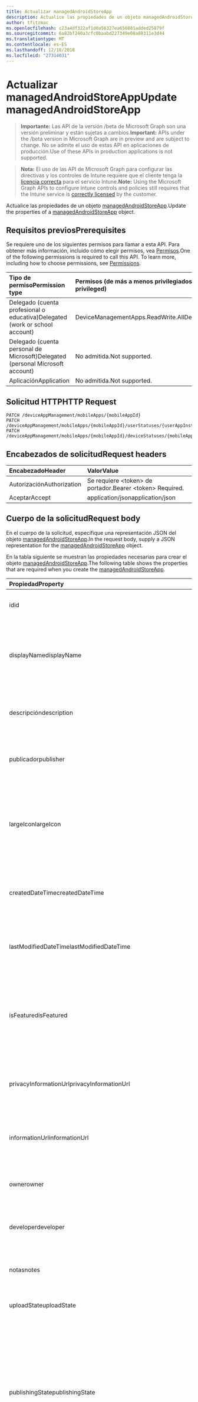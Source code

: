 ```yaml
---
title: Actualizar managedAndroidStoreApp
description: Actualice las propiedades de un objeto managedAndroidStoreApp.
author: tfitzmac
ms.openlocfilehash: c23a4df322af1d0a56327ea656081added25879f
ms.sourcegitcommit: 6a82bf240a3cfc0baabd227349e08a08311e3d44
ms.translationtype: MT
ms.contentlocale: es-ES
ms.lasthandoff: 12/18/2018
ms.locfileid: "27314031"
---
```

# <a name="update-managedandroidstoreapp"></a><span data-ttu-id="fb57d-103">Actualizar managedAndroidStoreApp</span><span class="sxs-lookup"><span data-stu-id="fb57d-103">Update managedAndroidStoreApp</span></span>

> <span data-ttu-id="fb57d-104">**Importante:** Las API de la versión /beta de Microsoft Graph son una versión preliminar y están sujetas a cambios.</span><span class="sxs-lookup"><span data-stu-id="fb57d-104">**Important:** APIs under the /beta version in Microsoft Graph are in preview and are subject to change.</span></span> <span data-ttu-id="fb57d-105">No se admite el uso de estas API en aplicaciones de producción.</span><span class="sxs-lookup"><span data-stu-id="fb57d-105">Use of these APIs in production applications is not supported.</span></span>

> <span data-ttu-id="fb57d-106">**Nota:** El uso de las API de Microsoft Graph para configurar las directivas y los controles de Intune requiere que el cliente tenga la [licencia correcta](https://go.microsoft.com/fwlink/?linkid=839381) para el servicio Intune.</span><span class="sxs-lookup"><span data-stu-id="fb57d-106">**Note:** Using the Microsoft Graph APIs to configure Intune controls and policies still requires that the Intune service is [correctly licensed](https://go.microsoft.com/fwlink/?linkid=839381) by the customer.</span></span>

<span data-ttu-id="fb57d-107">Actualice las propiedades de un objeto [managedAndroidStoreApp](../resources/intune-apps-managedandroidstoreapp.md).</span><span class="sxs-lookup"><span data-stu-id="fb57d-107">Update the properties of a [managedAndroidStoreApp](../resources/intune-apps-managedandroidstoreapp.md) object.</span></span>
## <a name="prerequisites"></a><span data-ttu-id="fb57d-108">Requisitos previos</span><span class="sxs-lookup"><span data-stu-id="fb57d-108">Prerequisites</span></span>
<span data-ttu-id="fb57d-p102">Se requiere uno de los siguientes permisos para llamar a esta API. Para obtener más información, incluido cómo elegir permisos, vea [Permisos](/graph/permissions-reference).</span><span class="sxs-lookup"><span data-stu-id="fb57d-p102">One of the following permissions is required to call this API. To learn more, including how to choose permissions, see [Permissions](/graph/permissions-reference).</span></span>

|<span data-ttu-id="fb57d-111">Tipo de permiso</span><span class="sxs-lookup"><span data-stu-id="fb57d-111">Permission type</span></span>|<span data-ttu-id="fb57d-112">Permisos (de más a menos privilegiados)</span><span class="sxs-lookup"><span data-stu-id="fb57d-112">Permissions (from most to least privileged)</span></span>|
|:---|:---|
|<span data-ttu-id="fb57d-113">Delegado (cuenta profesional o educativa)</span><span class="sxs-lookup"><span data-stu-id="fb57d-113">Delegated (work or school account)</span></span>|<span data-ttu-id="fb57d-114">DeviceManagementApps.ReadWrite.All</span><span class="sxs-lookup"><span data-stu-id="fb57d-114">DeviceManagementApps.ReadWrite.All</span></span>|
|<span data-ttu-id="fb57d-115">Delegado (cuenta personal de Microsoft)</span><span class="sxs-lookup"><span data-stu-id="fb57d-115">Delegated (personal Microsoft account)</span></span>|<span data-ttu-id="fb57d-116">No admitida.</span><span class="sxs-lookup"><span data-stu-id="fb57d-116">Not supported.</span></span>|
|<span data-ttu-id="fb57d-117">Aplicación</span><span class="sxs-lookup"><span data-stu-id="fb57d-117">Application</span></span>|<span data-ttu-id="fb57d-118">No admitida.</span><span class="sxs-lookup"><span data-stu-id="fb57d-118">Not supported.</span></span>|

## <a name="http-request"></a><span data-ttu-id="fb57d-119">Solicitud HTTP</span><span class="sxs-lookup"><span data-stu-id="fb57d-119">HTTP Request</span></span>
<!-- {
  "blockType": "ignored"
}
-->
``` http
PATCH /deviceAppManagement/mobileApps/{mobileAppId}
PATCH /deviceAppManagement/mobileApps/{mobileAppId}/userStatuses/{userAppInstallStatusId}/app
PATCH /deviceAppManagement/mobileApps/{mobileAppId}/deviceStatuses/{mobileAppInstallStatusId}/app
```

## <a name="request-headers"></a><span data-ttu-id="fb57d-120">Encabezados de solicitud</span><span class="sxs-lookup"><span data-stu-id="fb57d-120">Request headers</span></span>
|<span data-ttu-id="fb57d-121">Encabezado</span><span class="sxs-lookup"><span data-stu-id="fb57d-121">Header</span></span>|<span data-ttu-id="fb57d-122">Valor</span><span class="sxs-lookup"><span data-stu-id="fb57d-122">Value</span></span>|
|:---|:---|
|<span data-ttu-id="fb57d-123">Autorización</span><span class="sxs-lookup"><span data-stu-id="fb57d-123">Authorization</span></span>|<span data-ttu-id="fb57d-124">Se requiere &lt;token&gt; de portador.</span><span class="sxs-lookup"><span data-stu-id="fb57d-124">Bearer &lt;token&gt; Required.</span></span>|
|<span data-ttu-id="fb57d-125">Aceptar</span><span class="sxs-lookup"><span data-stu-id="fb57d-125">Accept</span></span>|<span data-ttu-id="fb57d-126">application/json</span><span class="sxs-lookup"><span data-stu-id="fb57d-126">application/json</span></span>|

## <a name="request-body"></a><span data-ttu-id="fb57d-127">Cuerpo de la solicitud</span><span class="sxs-lookup"><span data-stu-id="fb57d-127">Request body</span></span>
<span data-ttu-id="fb57d-128">En el cuerpo de la solicitud, especifique una representación JSON del objeto [managedAndroidStoreApp](../resources/intune-apps-managedandroidstoreapp.md).</span><span class="sxs-lookup"><span data-stu-id="fb57d-128">In the request body, supply a JSON representation for the [managedAndroidStoreApp](../resources/intune-apps-managedandroidstoreapp.md) object.</span></span>

<span data-ttu-id="fb57d-129">En la tabla siguiente se muestran las propiedades necesarias para crear el objeto [managedAndroidStoreApp](../resources/intune-apps-managedandroidstoreapp.md).</span><span class="sxs-lookup"><span data-stu-id="fb57d-129">The following table shows the properties that are required when you create the [managedAndroidStoreApp](../resources/intune-apps-managedandroidstoreapp.md).</span></span>

|<span data-ttu-id="fb57d-130">Propiedad</span><span class="sxs-lookup"><span data-stu-id="fb57d-130">Property</span></span>|<span data-ttu-id="fb57d-131">Tipo</span><span class="sxs-lookup"><span data-stu-id="fb57d-131">Type</span></span>|<span data-ttu-id="fb57d-132">Descripción</span><span class="sxs-lookup"><span data-stu-id="fb57d-132">Description</span></span>|
|:---|:---|:---|
|<span data-ttu-id="fb57d-133">id</span><span class="sxs-lookup"><span data-stu-id="fb57d-133">id</span></span>|<span data-ttu-id="fb57d-134">String</span><span class="sxs-lookup"><span data-stu-id="fb57d-134">String</span></span>|<span data-ttu-id="fb57d-135">Clave de la entidad.</span><span class="sxs-lookup"><span data-stu-id="fb57d-135">Key of the entity.</span></span> <span data-ttu-id="fb57d-136">Heredado de [mobileApp](../resources/intune-apps-mobileapp.md).</span><span class="sxs-lookup"><span data-stu-id="fb57d-136">Inherited from [mobileApp](../resources/intune-apps-mobileapp.md)</span></span>|
|<span data-ttu-id="fb57d-137">displayName</span><span class="sxs-lookup"><span data-stu-id="fb57d-137">displayName</span></span>|<span data-ttu-id="fb57d-138">String</span><span class="sxs-lookup"><span data-stu-id="fb57d-138">String</span></span>|<span data-ttu-id="fb57d-139">Título de la aplicación importado o proporcionado por el administrador.</span><span class="sxs-lookup"><span data-stu-id="fb57d-139">The admin provided or imported title of the app.</span></span> <span data-ttu-id="fb57d-140">Heredado de [mobileApp](../resources/intune-apps-mobileapp.md).</span><span class="sxs-lookup"><span data-stu-id="fb57d-140">Inherited from [mobileApp](../resources/intune-apps-mobileapp.md)</span></span>|
|<span data-ttu-id="fb57d-141">descripción</span><span class="sxs-lookup"><span data-stu-id="fb57d-141">description</span></span>|<span data-ttu-id="fb57d-142">String</span><span class="sxs-lookup"><span data-stu-id="fb57d-142">String</span></span>|<span data-ttu-id="fb57d-143">Descripción de la aplicación.</span><span class="sxs-lookup"><span data-stu-id="fb57d-143">The description of the app.</span></span> <span data-ttu-id="fb57d-144">Heredado de [mobileApp](../resources/intune-apps-mobileapp.md).</span><span class="sxs-lookup"><span data-stu-id="fb57d-144">Inherited from [mobileApp](../resources/intune-apps-mobileapp.md)</span></span>|
|<span data-ttu-id="fb57d-145">publicador</span><span class="sxs-lookup"><span data-stu-id="fb57d-145">publisher</span></span>|<span data-ttu-id="fb57d-146">String</span><span class="sxs-lookup"><span data-stu-id="fb57d-146">String</span></span>|<span data-ttu-id="fb57d-147">Publicador de la aplicación.</span><span class="sxs-lookup"><span data-stu-id="fb57d-147">The publisher of the app.</span></span> <span data-ttu-id="fb57d-148">Heredado de [mobileApp](../resources/intune-apps-mobileapp.md).</span><span class="sxs-lookup"><span data-stu-id="fb57d-148">Inherited from [mobileApp](../resources/intune-apps-mobileapp.md)</span></span>|
|<span data-ttu-id="fb57d-149">largeIcon</span><span class="sxs-lookup"><span data-stu-id="fb57d-149">largeIcon</span></span>|[<span data-ttu-id="fb57d-150">mimeContent</span><span class="sxs-lookup"><span data-stu-id="fb57d-150">mimeContent</span></span>](../resources/intune-shared-mimecontent.md)|<span data-ttu-id="fb57d-151">Icono grande que se mostrará en los detalles de la aplicación y se usa para cargar el icono.</span><span class="sxs-lookup"><span data-stu-id="fb57d-151">The large icon, to be displayed in the app details and used for upload of the icon.</span></span> <span data-ttu-id="fb57d-152">Heredado de [mobileApp](../resources/intune-apps-mobileapp.md).</span><span class="sxs-lookup"><span data-stu-id="fb57d-152">Inherited from [mobileApp](../resources/intune-apps-mobileapp.md)</span></span>|
|<span data-ttu-id="fb57d-153">createdDateTime</span><span class="sxs-lookup"><span data-stu-id="fb57d-153">createdDateTime</span></span>|<span data-ttu-id="fb57d-154">DateTimeOffset</span><span class="sxs-lookup"><span data-stu-id="fb57d-154">DateTimeOffset</span></span>|<span data-ttu-id="fb57d-155">Fecha y hora de creación de la aplicación.</span><span class="sxs-lookup"><span data-stu-id="fb57d-155">The date and time the app was created.</span></span> <span data-ttu-id="fb57d-156">Heredado de [mobileApp](../resources/intune-apps-mobileapp.md).</span><span class="sxs-lookup"><span data-stu-id="fb57d-156">Inherited from [mobileApp](../resources/intune-apps-mobileapp.md)</span></span>|
|<span data-ttu-id="fb57d-157">lastModifiedDateTime</span><span class="sxs-lookup"><span data-stu-id="fb57d-157">lastModifiedDateTime</span></span>|<span data-ttu-id="fb57d-158">DateTimeOffset</span><span class="sxs-lookup"><span data-stu-id="fb57d-158">DateTimeOffset</span></span>|<span data-ttu-id="fb57d-159">Fecha y hora de la última modificación de la aplicación.</span><span class="sxs-lookup"><span data-stu-id="fb57d-159">The date and time the app was last modified.</span></span> <span data-ttu-id="fb57d-160">Heredado de [mobileApp](../resources/intune-apps-mobileapp.md).</span><span class="sxs-lookup"><span data-stu-id="fb57d-160">Inherited from [mobileApp](../resources/intune-apps-mobileapp.md)</span></span>|
|<span data-ttu-id="fb57d-161">isFeatured</span><span class="sxs-lookup"><span data-stu-id="fb57d-161">isFeatured</span></span>|<span data-ttu-id="fb57d-162">Boolean</span><span class="sxs-lookup"><span data-stu-id="fb57d-162">Boolean</span></span>|<span data-ttu-id="fb57d-163">Valor que indica si el administrador ha marcado la aplicación como destacada. Heredado de [mobileApp](../resources/intune-apps-mobileapp.md).</span><span class="sxs-lookup"><span data-stu-id="fb57d-163">The value indicating whether the app is marked as featured by the admin. Inherited from [mobileApp](../resources/intune-apps-mobileapp.md)</span></span>|
|<span data-ttu-id="fb57d-164">privacyInformationUrl</span><span class="sxs-lookup"><span data-stu-id="fb57d-164">privacyInformationUrl</span></span>|<span data-ttu-id="fb57d-165">String</span><span class="sxs-lookup"><span data-stu-id="fb57d-165">String</span></span>|<span data-ttu-id="fb57d-166">La dirección URL de la declaración de privacidad.</span><span class="sxs-lookup"><span data-stu-id="fb57d-166">The privacy statement Url.</span></span> <span data-ttu-id="fb57d-167">Heredado de [mobileApp](../resources/intune-apps-mobileapp.md).</span><span class="sxs-lookup"><span data-stu-id="fb57d-167">Inherited from [mobileApp](../resources/intune-apps-mobileapp.md)</span></span>|
|<span data-ttu-id="fb57d-168">informationUrl</span><span class="sxs-lookup"><span data-stu-id="fb57d-168">informationUrl</span></span>|<span data-ttu-id="fb57d-169">String</span><span class="sxs-lookup"><span data-stu-id="fb57d-169">String</span></span>|<span data-ttu-id="fb57d-170">La dirección URL para obtener más información.</span><span class="sxs-lookup"><span data-stu-id="fb57d-170">The more information Url.</span></span> <span data-ttu-id="fb57d-171">Heredado de [mobileApp](../resources/intune-apps-mobileapp.md).</span><span class="sxs-lookup"><span data-stu-id="fb57d-171">Inherited from [mobileApp](../resources/intune-apps-mobileapp.md)</span></span>|
|<span data-ttu-id="fb57d-172">owner</span><span class="sxs-lookup"><span data-stu-id="fb57d-172">owner</span></span>|<span data-ttu-id="fb57d-173">String</span><span class="sxs-lookup"><span data-stu-id="fb57d-173">String</span></span>|<span data-ttu-id="fb57d-174">Propietario de la aplicación.</span><span class="sxs-lookup"><span data-stu-id="fb57d-174">The owner of the app.</span></span> <span data-ttu-id="fb57d-175">Heredado de [mobileApp](../resources/intune-apps-mobileapp.md).</span><span class="sxs-lookup"><span data-stu-id="fb57d-175">Inherited from [mobileApp](../resources/intune-apps-mobileapp.md)</span></span>|
|<span data-ttu-id="fb57d-176">developer</span><span class="sxs-lookup"><span data-stu-id="fb57d-176">developer</span></span>|<span data-ttu-id="fb57d-177">String</span><span class="sxs-lookup"><span data-stu-id="fb57d-177">String</span></span>|<span data-ttu-id="fb57d-178">Desarrollador de la aplicación.</span><span class="sxs-lookup"><span data-stu-id="fb57d-178">The developer of the app.</span></span> <span data-ttu-id="fb57d-179">Heredado de [mobileApp](../resources/intune-apps-mobileapp.md).</span><span class="sxs-lookup"><span data-stu-id="fb57d-179">Inherited from [mobileApp](../resources/intune-apps-mobileapp.md)</span></span>|
|<span data-ttu-id="fb57d-180">notas</span><span class="sxs-lookup"><span data-stu-id="fb57d-180">notes</span></span>|<span data-ttu-id="fb57d-181">String</span><span class="sxs-lookup"><span data-stu-id="fb57d-181">String</span></span>|<span data-ttu-id="fb57d-182">Notas de la aplicación.</span><span class="sxs-lookup"><span data-stu-id="fb57d-182">Notes for the app.</span></span> <span data-ttu-id="fb57d-183">Heredado de [mobileApp](../resources/intune-apps-mobileapp.md).</span><span class="sxs-lookup"><span data-stu-id="fb57d-183">Inherited from [mobileApp](../resources/intune-apps-mobileapp.md)</span></span>|
|<span data-ttu-id="fb57d-184">uploadState</span><span class="sxs-lookup"><span data-stu-id="fb57d-184">uploadState</span></span>|<span data-ttu-id="fb57d-185">Int32</span><span class="sxs-lookup"><span data-stu-id="fb57d-185">Int32</span></span>|<span data-ttu-id="fb57d-186">El estado de carga.</span><span class="sxs-lookup"><span data-stu-id="fb57d-186">The upload state.</span></span> <span data-ttu-id="fb57d-187">Heredado de [mobileApp](../resources/intune-apps-mobileapp.md).</span><span class="sxs-lookup"><span data-stu-id="fb57d-187">Inherited from [mobileApp](../resources/intune-apps-mobileapp.md)</span></span>|
|<span data-ttu-id="fb57d-188">publishingState</span><span class="sxs-lookup"><span data-stu-id="fb57d-188">publishingState</span></span>|[<span data-ttu-id="fb57d-189">mobileAppPublishingState</span><span class="sxs-lookup"><span data-stu-id="fb57d-189">mobileAppPublishingState</span></span>](../resources/intune-apps-mobileapppublishingstate.md)|<span data-ttu-id="fb57d-190">Estado de publicación de la aplicación.</span><span class="sxs-lookup"><span data-stu-id="fb57d-190">The publishing state for the app.</span></span> <span data-ttu-id="fb57d-191">La aplicación no puede asignarse a menos que se publique.</span><span class="sxs-lookup"><span data-stu-id="fb57d-191">The app cannot be assigned unless the app is published.</span></span> <span data-ttu-id="fb57d-192">Se hereda de [mobileApp](../resources/intune-apps-mobileapp.md).</span><span class="sxs-lookup"><span data-stu-id="fb57d-192">Inherited from [mobileApp](../resources/intune-apps-mobileapp.md).</span></span> <span data-ttu-id="fb57d-193">Los valores posibles son: `notPublished`, `processing` y `published`.</span><span class="sxs-lookup"><span data-stu-id="fb57d-193">Possible values are: `notPublished`, `processing`, `published`.</span></span>|
|<span data-ttu-id="fb57d-194">appAvailability</span><span class="sxs-lookup"><span data-stu-id="fb57d-194">appAvailability</span></span>|[<span data-ttu-id="fb57d-195">managedAppAvailability</span><span class="sxs-lookup"><span data-stu-id="fb57d-195">managedAppAvailability</span></span>](../resources/intune-apps-managedappavailability.md)|<span data-ttu-id="fb57d-196">Disponibilidad de la aplicación.</span><span class="sxs-lookup"><span data-stu-id="fb57d-196">The Application's availability.</span></span> <span data-ttu-id="fb57d-197">Se hereda de [managedApp](../resources/intune-apps-managedapp.md).</span><span class="sxs-lookup"><span data-stu-id="fb57d-197">Inherited from [managedApp](../resources/intune-apps-managedapp.md).</span></span> <span data-ttu-id="fb57d-198">Los valores posibles son: `global` y `lineOfBusiness`.</span><span class="sxs-lookup"><span data-stu-id="fb57d-198">Possible values are: `global`, `lineOfBusiness`.</span></span>|
|<span data-ttu-id="fb57d-199">versión</span><span class="sxs-lookup"><span data-stu-id="fb57d-199">version</span></span>|<span data-ttu-id="fb57d-200">String</span><span class="sxs-lookup"><span data-stu-id="fb57d-200">String</span></span>|<span data-ttu-id="fb57d-201">Versión de la aplicación.</span><span class="sxs-lookup"><span data-stu-id="fb57d-201">The Application's version.</span></span> <span data-ttu-id="fb57d-202">Heredado de [managedApp](../resources/intune-apps-managedapp.md)</span><span class="sxs-lookup"><span data-stu-id="fb57d-202">Inherited from [managedApp](../resources/intune-apps-managedapp.md)</span></span>|
|<span data-ttu-id="fb57d-203">packageId</span><span class="sxs-lookup"><span data-stu-id="fb57d-203">packageId</span></span>|<span data-ttu-id="fb57d-204">String</span><span class="sxs-lookup"><span data-stu-id="fb57d-204">String</span></span>|<span data-ttu-id="fb57d-205">El identificador de paquete de la aplicación.</span><span class="sxs-lookup"><span data-stu-id="fb57d-205">The app's package ID.</span></span>|
|<span data-ttu-id="fb57d-206">appStoreUrl</span><span class="sxs-lookup"><span data-stu-id="fb57d-206">appStoreUrl</span></span>|<span data-ttu-id="fb57d-207">String</span><span class="sxs-lookup"><span data-stu-id="fb57d-207">String</span></span>|<span data-ttu-id="fb57d-208">La AppStoreUrl de Android.</span><span class="sxs-lookup"><span data-stu-id="fb57d-208">The Android AppStoreUrl.</span></span>|
|<span data-ttu-id="fb57d-209">minimumSupportedOperatingSystem</span><span class="sxs-lookup"><span data-stu-id="fb57d-209">minimumSupportedOperatingSystem</span></span>|[<span data-ttu-id="fb57d-210">androidMinimumOperatingSystem</span><span class="sxs-lookup"><span data-stu-id="fb57d-210">androidMinimumOperatingSystem</span></span>](../resources/intune-apps-androidminimumoperatingsystem.md)|<span data-ttu-id="fb57d-211">El valor para el sistema operativo mínimo compatible.</span><span class="sxs-lookup"><span data-stu-id="fb57d-211">The value for the minimum supported operating system.</span></span>|



## <a name="response"></a><span data-ttu-id="fb57d-212">Respuesta</span><span class="sxs-lookup"><span data-stu-id="fb57d-212">Response</span></span>
<span data-ttu-id="fb57d-213">Si se ejecuta correctamente, este método devuelve un código de respuesta `200 OK` y un objeto [managedAndroidStoreApp](../resources/intune-apps-managedandroidstoreapp.md) actualizado en el cuerpo de la respuesta.</span><span class="sxs-lookup"><span data-stu-id="fb57d-213">If successful, this method returns a `200 OK` response code and an updated [managedAndroidStoreApp](../resources/intune-apps-managedandroidstoreapp.md) object in the response body.</span></span>

## <a name="example"></a><span data-ttu-id="fb57d-214">Ejemplo</span><span class="sxs-lookup"><span data-stu-id="fb57d-214">Example</span></span>
### <a name="request"></a><span data-ttu-id="fb57d-215">Solicitud</span><span class="sxs-lookup"><span data-stu-id="fb57d-215">Request</span></span>
<span data-ttu-id="fb57d-216">Aquí tiene un ejemplo de la solicitud.</span><span class="sxs-lookup"><span data-stu-id="fb57d-216">Here is an example of the request.</span></span>
``` http
PATCH https://graph.microsoft.com/beta/deviceAppManagement/mobileApps/{mobileAppId}
Content-type: application/json
Content-length: 1155

{
  "displayName": "Display Name value",
  "description": "Description value",
  "publisher": "Publisher value",
  "largeIcon": {
    "@odata.type": "microsoft.graph.mimeContent",
    "type": "Type value",
    "value": "dmFsdWU="
  },
  "lastModifiedDateTime": "2017-01-01T00:00:35.1329464-08:00",
  "isFeatured": true,
  "privacyInformationUrl": "https://example.com/privacyInformationUrl/",
  "informationUrl": "https://example.com/informationUrl/",
  "owner": "Owner value",
  "developer": "Developer value",
  "notes": "Notes value",
  "uploadState": 11,
  "publishingState": "processing",
  "appAvailability": "lineOfBusiness",
  "version": "Version value",
  "packageId": "Package Id value",
  "appStoreUrl": "https://example.com/appStoreUrl/",
  "minimumSupportedOperatingSystem": {
    "@odata.type": "microsoft.graph.androidMinimumOperatingSystem",
    "v4_0": true,
    "v4_0_3": true,
    "v4_1": true,
    "v4_2": true,
    "v4_3": true,
    "v4_4": true,
    "v5_0": true,
    "v5_1": true,
    "v6_0": true,
    "v7_0": true,
    "v7_1": true,
    "v8_0": true,
    "v8_1": true,
    "v9_0": true
  }
}
```

### <a name="response"></a><span data-ttu-id="fb57d-217">Respuesta</span><span class="sxs-lookup"><span data-stu-id="fb57d-217">Response</span></span>
<span data-ttu-id="fb57d-p119">Aquí tiene un ejemplo de la respuesta. Nota: Puede que el objeto de respuesta que aparece aquí se trunque para abreviar. Todas las propiedades se devolverán de una llamada real.</span><span class="sxs-lookup"><span data-stu-id="fb57d-p119">Here is an example of the response. Note: The response object shown here may be truncated for brevity. All of the properties will be returned from an actual call.</span></span>
``` http
HTTP/1.1 200 OK
Content-Type: application/json
Content-Length: 1324

{
  "@odata.type": "#microsoft.graph.managedAndroidStoreApp",
  "id": "89e7e991-e991-89e7-91e9-e78991e9e789",
  "displayName": "Display Name value",
  "description": "Description value",
  "publisher": "Publisher value",
  "largeIcon": {
    "@odata.type": "microsoft.graph.mimeContent",
    "type": "Type value",
    "value": "dmFsdWU="
  },
  "createdDateTime": "2017-01-01T00:02:43.5775965-08:00",
  "lastModifiedDateTime": "2017-01-01T00:00:35.1329464-08:00",
  "isFeatured": true,
  "privacyInformationUrl": "https://example.com/privacyInformationUrl/",
  "informationUrl": "https://example.com/informationUrl/",
  "owner": "Owner value",
  "developer": "Developer value",
  "notes": "Notes value",
  "uploadState": 11,
  "publishingState": "processing",
  "appAvailability": "lineOfBusiness",
  "version": "Version value",
  "packageId": "Package Id value",
  "appStoreUrl": "https://example.com/appStoreUrl/",
  "minimumSupportedOperatingSystem": {
    "@odata.type": "microsoft.graph.androidMinimumOperatingSystem",
    "v4_0": true,
    "v4_0_3": true,
    "v4_1": true,
    "v4_2": true,
    "v4_3": true,
    "v4_4": true,
    "v5_0": true,
    "v5_1": true,
    "v6_0": true,
    "v7_0": true,
    "v7_1": true,
    "v8_0": true,
    "v8_1": true,
    "v9_0": true
  }
}
```





